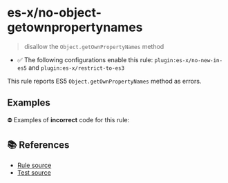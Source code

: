 # es-x/no-object-getownpropertynames
> disallow the `Object.getOwnPropertyNames` method

- ✅ The following configurations enable this rule: `plugin:es-x/no-new-in-es5` and `plugin:es-x/restrict-to-es3`

This rule reports ES5 `Object.getOwnPropertyNames` method as errors.

## Examples

⛔ Examples of **incorrect** code for this rule:

<eslint-playground type="bad" code="/*eslint es-x/no-object-getownpropertynames: error */
Object.getOwnPropertyNames(obj, &quot;prop&quot;, {})
" />

## 📚 References

- [Rule source](https://github.com/ota-meshi/eslint-plugin-es-x/blob/master/lib/rules/no-object-getownpropertynames.js)
- [Test source](https://github.com/ota-meshi/eslint-plugin-es-x/blob/master/tests/lib/rules/no-object-getownpropertynames.js)
